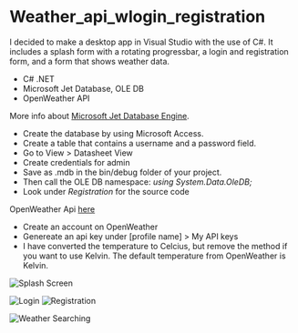 # Weather_api_wlogin_registration

I decided to make a desktop app in Visual Studio with the use of C#.
It includes a splash form with a rotating progressbar, a login and registration form, and a form that shows weather data.


- C# .NET
- Microsoft Jet Database, OLE DB
- OpenWeather API


More info about [Microsoft Jet Database Engine](https://docs.microsoft.com/en-us/sql/ado/guide/appendixes/microsoft-ole-db-provider-for-microsoft-jet?view=sql-server-ver15).
- Create the database by using Microsoft Access.
- Create a table that contains a username and a password field.
- Go to View > Datasheet View
- Create credentials for admin
- Save as .mdb in the bin/debug folder of your project.
- Then call the OLE DB namespace: *using System.Data.OleDB;*
- Look under *Registration* for the source code


OpenWeather Api [here](https://openweathermap.org/)
- Create an account on OpenWeather
- Genereate an api key under [profile name] > My API keys
- I have converted the temperature to Celcius, but remove the method if you want to use Kelvin. The default temperature from OpenWeather is Kelvin. 


![Splash Screen](https://i.imgur.com/ElHPdsI.png)

![Login](https://i.imgur.com/wHMdKil.png) ![Registration](https://i.imgur.com/yzWitZo.png)

![Weather Searching](https://i.imgur.com/3EEuaZS.png)
